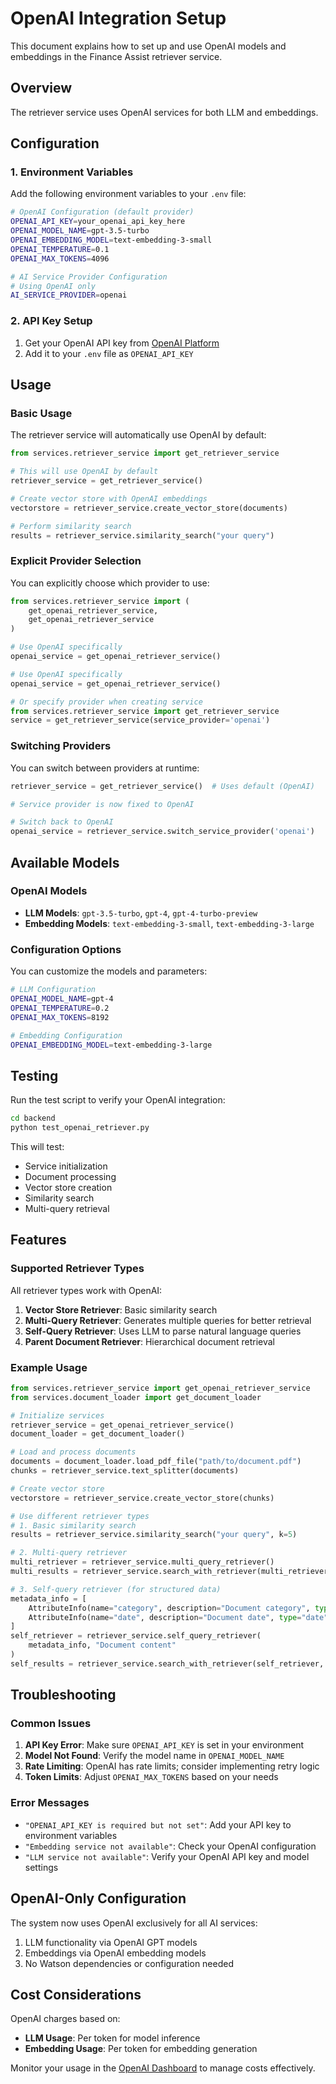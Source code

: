 # OpenAI Integration Setup

This document explains how to set up and use OpenAI models and embeddings in the Finance Assist retriever service.

## Overview

The retriever service uses OpenAI services for both LLM and embeddings.

## Configuration

### 1. Environment Variables

Add the following environment variables to your `.env` file:

```bash
# OpenAI Configuration (default provider)
OPENAI_API_KEY=your_openai_api_key_here
OPENAI_MODEL_NAME=gpt-3.5-turbo
OPENAI_EMBEDDING_MODEL=text-embedding-3-small
OPENAI_TEMPERATURE=0.1
OPENAI_MAX_TOKENS=4096

# AI Service Provider Configuration
# Using OpenAI only
AI_SERVICE_PROVIDER=openai
```

### 2. API Key Setup

1. Get your OpenAI API key from [OpenAI Platform](https://platform.openai.com/api-keys)
2. Add it to your `.env` file as `OPENAI_API_KEY`

## Usage

### Basic Usage

The retriever service will automatically use OpenAI by default:

```python
from services.retriever_service import get_retriever_service

# This will use OpenAI by default
retriever_service = get_retriever_service()

# Create vector store with OpenAI embeddings
vectorstore = retriever_service.create_vector_store(documents)

# Perform similarity search
results = retriever_service.similarity_search("your query")
```

### Explicit Provider Selection

You can explicitly choose which provider to use:

```python
from services.retriever_service import (
    get_openai_retriever_service,
    get_openai_retriever_service
)

# Use OpenAI specifically
openai_service = get_openai_retriever_service()

# Use OpenAI specifically
openai_service = get_openai_retriever_service()

# Or specify provider when creating service
from services.retriever_service import get_retriever_service
service = get_retriever_service(service_provider='openai')
```

### Switching Providers

You can switch between providers at runtime:

```python
retriever_service = get_retriever_service()  # Uses default (OpenAI)

# Service provider is now fixed to OpenAI

# Switch back to OpenAI
openai_service = retriever_service.switch_service_provider('openai')
```

## Available Models

### OpenAI Models

- **LLM Models**: `gpt-3.5-turbo`, `gpt-4`, `gpt-4-turbo-preview`
- **Embedding Models**: `text-embedding-3-small`, `text-embedding-3-large`

### Configuration Options

You can customize the models and parameters:

```bash
# LLM Configuration
OPENAI_MODEL_NAME=gpt-4
OPENAI_TEMPERATURE=0.2
OPENAI_MAX_TOKENS=8192

# Embedding Configuration
OPENAI_EMBEDDING_MODEL=text-embedding-3-large
```

## Testing

Run the test script to verify your OpenAI integration:

```bash
cd backend
python test_openai_retriever.py
```

This will test:
- Service initialization
- Document processing
- Vector store creation
- Similarity search
- Multi-query retrieval

## Features

### Supported Retriever Types

All retriever types work with OpenAI:

1. **Vector Store Retriever**: Basic similarity search
2. **Multi-Query Retriever**: Generates multiple queries for better retrieval
3. **Self-Query Retriever**: Uses LLM to parse natural language queries
4. **Parent Document Retriever**: Hierarchical document retrieval

### Example Usage

```python
from services.retriever_service import get_openai_retriever_service
from services.document_loader import get_document_loader

# Initialize services
retriever_service = get_openai_retriever_service()
document_loader = get_document_loader()

# Load and process documents
documents = document_loader.load_pdf_file("path/to/document.pdf")
chunks = retriever_service.text_splitter(documents)

# Create vector store
vectorstore = retriever_service.create_vector_store(chunks)

# Use different retriever types
# 1. Basic similarity search
results = retriever_service.similarity_search("your query", k=5)

# 2. Multi-query retriever
multi_retriever = retriever_service.multi_query_retriever()
multi_results = retriever_service.search_with_retriever(multi_retriever, "your query")

# 3. Self-query retriever (for structured data)
metadata_info = [
    AttributeInfo(name="category", description="Document category", type="string"),
    AttributeInfo(name="date", description="Document date", type="date")
]
self_retriever = retriever_service.self_query_retriever(
    metadata_info, "Document content"
)
self_results = retriever_service.search_with_retriever(self_retriever, "Find documents in finance category")
```

## Troubleshooting

### Common Issues

1. **API Key Error**: Make sure `OPENAI_API_KEY` is set in your environment
2. **Model Not Found**: Verify the model name in `OPENAI_MODEL_NAME`
3. **Rate Limiting**: OpenAI has rate limits; consider implementing retry logic
4. **Token Limits**: Adjust `OPENAI_MAX_TOKENS` based on your needs

### Error Messages

- `"OPENAI_API_KEY is required but not set"`: Add your API key to environment variables
- `"Embedding service not available"`: Check your OpenAI configuration
- `"LLM service not available"`: Verify your OpenAI API key and model settings

## OpenAI-Only Configuration

The system now uses OpenAI exclusively for all AI services:

1. LLM functionality via OpenAI GPT models
2. Embeddings via OpenAI embedding models
3. No Watson dependencies or configuration needed

## Cost Considerations

OpenAI charges based on:
- **LLM Usage**: Per token for model inference
- **Embedding Usage**: Per token for embedding generation

Monitor your usage in the [OpenAI Dashboard](https://platform.openai.com/usage) to manage costs effectively.
